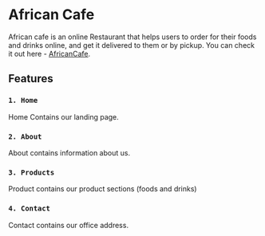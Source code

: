 # African Cafe
African cafe is an online Restaurant that helps
users to order for their foods and drinks online,
and get it delivered to them or by pickup.
You can check it out here - [AfricanCafe](https://africancafe.netlify.app/).

## Features

### `1. Home`
Home Contains our landing page.

### `2. About`
About contains information about us.

### `3. Products`
Product contains our product sections (foods and drinks)

### `4. Contact`
Contact contains our office address.
